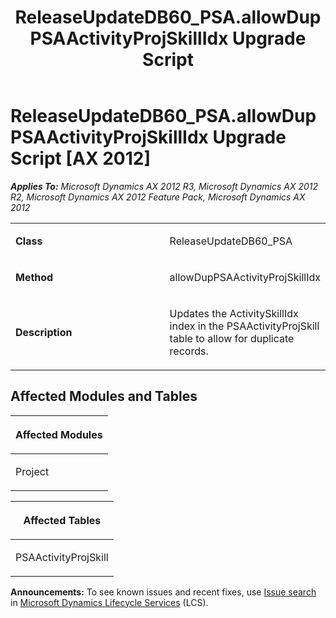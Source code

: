 ﻿---
title: ReleaseUpdateDB60_PSA.allowDupPSAActivityProjSkillIdx Upgrade Script
TOCTitle: ReleaseUpdateDB60_PSA.allowDupPSAActivityProjSkillIdx Upgrade Script
ms:assetid: d0a430f2-b8b7-c76c-ef1d-d009832ca2cb
ms:mtpsurl: https://msdn.microsoft.com/en-us/library/JJ686929(v=AX.60)
ms:contentKeyID: 49711379
ms.date: 05/18/2015
mtps_version: v=AX.60
---

# ReleaseUpdateDB60\_PSA.allowDupPSAActivityProjSkillIdx Upgrade Script [AX 2012]


_**Applies To:** Microsoft Dynamics AX 2012 R3, Microsoft Dynamics AX 2012 R2, Microsoft Dynamics AX 2012 Feature Pack, Microsoft Dynamics AX 2012_

<table>
<colgroup>
<col style="width: 50%" />
<col style="width: 50%" />
</colgroup>
<tbody>
<tr class="odd">
<td><p><strong>Class</strong></p></td>
<td><p>ReleaseUpdateDB60_PSA</p></td>
</tr>
<tr class="even">
<td><p><strong>Method</strong></p></td>
<td><p>allowDupPSAActivityProjSkillIdx</p></td>
</tr>
<tr class="odd">
<td><p><strong>Description</strong></p></td>
<td><p>Updates the ActivitySkillIdx index in the PSAActivityProjSkill table to allow for duplicate records.</p></td>
</tr>
</tbody>
</table>


## Affected Modules and Tables

<table>
<colgroup>
<col style="width: 100%" />
</colgroup>
<thead>
<tr class="header">
<th><p>Affected Modules</p></th>
</tr>
</thead>
<tbody>
<tr class="odd">
<td><p>Project</p></td>
</tr>
</tbody>
</table>


<table>
<colgroup>
<col style="width: 100%" />
</colgroup>
<thead>
<tr class="header">
<th><p>Affected Tables</p></th>
</tr>
</thead>
<tbody>
<tr class="odd">
<td><p>PSAActivityProjSkill</p></td>
</tr>
</tbody>
</table>

  
**Announcements:** To see known issues and recent fixes, use [Issue search](http://go.microsoft.com/fwlink/?linkid=389258) in [Microsoft Dynamics Lifecycle Services](http://go.microsoft.com/fwlink/?linkid=306505) (LCS).

